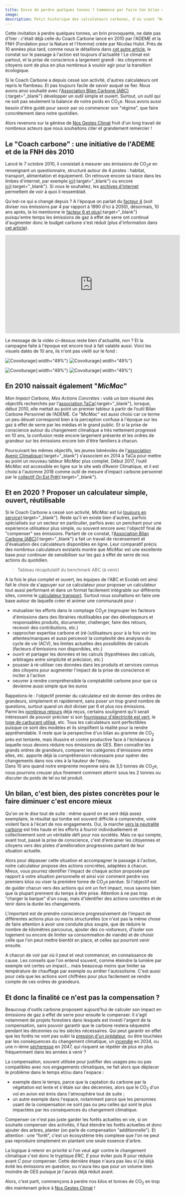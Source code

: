 ```yaml
---
title: Envie de perdre quelques tonnes ? Commence par faire ton bilan carbone !
image:
description: Petit historique des calculateurs carbones, d'où vient "Nos Gestes Climat"
---
```


Cette invitation à perdre quelques tonnes, un brin provoquante, ne date pas d'hier : c'était déjà celle du Coach Carbone lancé en 2010 par l'ADEME et la FNH (Fondation pour la Nature et l'Homme) créée par Nicolas Hulot.
Près de 10 années plus tard, comme nous le détaillons dans [cet autre article](https://ecolab.ademe.fr/blog/g%C3%A9n%C3%A9ral/budget-empreinte-carbone-c-est-quoi.md), le constat sur le passage à l'action est toujours d'actualité ! Le climat est partout, et la prise de conscience a largement grandi : les citoyennes et citoyens sont de plus en plus nombreux à vouloir agir pour la transition écologique.

Si le Coach Carbone a depuis cessé son activité, d'autres calculateurs ont repris le flambeau. Et pas toujours facile de savoir auquel se fier. Nous avons ainsi souhaité avec l'[Association Bilan Carbone (ABC)](https://www.associationbilancarbone.fr/){:target="\_blank"} développer un outil simple et ouvert. Surtout, un outil qui ne soit pas seulement la balance de notre poids en CO<sub>2</sub>e. Nous avons aussi besoin d'être guidé pour savoir par où commencer son "régime", que faire concrètement dans notre quotidien.

Alors revenons sur la génèse de [Nos Gestes Climat](https://ecolab.ademe.fr/impactcarbone) fruit d'un long travail de nombreux acteurs que nous souhaitons citer et grandement remercier !

## Le "Coach carbone" : une initiative de l'ADEME et de la FNH dès 2010

Lancé le 7 octobre 2010, il consistait à mesurer ses émissions de CO<sub>2</sub>e en renseignant un questionnaire, structuré autour de 4 postes : habitat, transport, alimentation et équipement. On retrouve encore sa trace dans les limbes d'internet, par exemple [ici](https://www.actu-environnement.com/ae/pdt/coach-carbone-fnh-empreinte-carbone-327.php4){:target="\_blank"} ou encore [ici](https://www.lemonde.fr/planete/article/2010/10/07/suivez-le-coach-carbone_5977072_3244.html){:target="\_blank"}. Si vous le souhaitez, les [archives d'internet](https://web.archive.org/web/20100101000000*/http://coachcarbone.org) permettent de voir à quoi il ressemblait.

Qu'est-ce qui a changé depuis ? A l'époque on parlait du [facteur 4](http://www.cgedd.developpement-durable.gouv.fr/IMG/pdf/008378-01_rapport-final_cle0aca84.pdf) (soit diviser nos émissions par 4 par rapport à 1990 d'ici à 2050), désormais, 10 ans après, la loi mentionne le [facteur 6 et plus](https://www.ecologie.gouv.fr/sites/default/files/SNBC-2%20en%204%20pages_%20web.pdf){:target="\_blank"} puisqu'entre temps les émissions de gaz à effet de serre ont continué d'augmenter donc le budget carbone s'est réduit (plus d'information dans [cet article](https://ecolab.ademe.fr/blog/g%C3%A9n%C3%A9ral/budget-empreinte-carbone-c-est-quoi.md)).

<iframe width="560" height="315" src="https://www.youtube.com/embed/VX0-xwHzjx8" frameborder="0" allow="accelerometer; autoplay; clipboard-write; encrypted-media; gyroscope; picture-in-picture" allowfullscreen></iframe>

Le message de la vidéo ci-dessus reste bien d'actualité, non ? Et la campagne faite à l'époque est encore tout à fait valable aussi. Voici les visuels datés de 10 ans, ils n'ont pas vieilli sur le fond :

![Covoiturage](Climat/article-historique-calculateurs/coachcarbone-1.jpg){:width="49%"}
![Covoiturage](Climat/article-historique-calculateurs/coachcarbone-2.jpg){:width="49%"}

![Covoiturage](Climat/article-historique-calculateurs/coachcarbone-3.jpg){:width="49%"}
![Covoiturage](Climat/article-historique-calculateurs/coachcarbone-4.jpg){:width="49%"}

## En 2010 naissait également "_MicMac_"

_Mon Impact Carbone, Mes Actions Concrètes_ : voilà un bon résumé des objectifs recherchés par l'[association TaCa](https://www.taca.asso.fr/){:target="\_blank"}, lorsque, début 2010, elle mettait au point un premier tableur à partir de l’outil Bilan Carbone Personnel de l’ADEME. Ce "_MicMac_" est aussi choisi car ce terme un peu désuet correspond bien à la perception confuse à l'époque sur les gaz à effet de serre par les médias et le grand public. Et si la prise de conscience autour du changement climatique a très nettement progressé en 10 ans, la confusion reste encore largement présente et les ordres de grandeur sur les émissions encore loin d'être familiers à chacun.

Poursuivant les mêmes objectifs, les jeunes bénévoles de l'[association Avenir Climatique](http://avenirclimatique.org/){:target="\_blank"} s’associent en 2014 à TaCa pour mettre au point un nouveau tableur _MicMac_ plus complet.
Début 2017, l’outil _MicMac_ est accessible en ligne sur le site web d’Avenir Climatique, et il est choisi à l'automne 2018 comme outil de mesure d’impact carbone personnel par le [collectif On Est Prêt](https://www.onestpret.com/){:target="\_blank"}.

## Et en 2020 ? Proposer un calculateur simple, ouvert, réutilisable

Si le Coach Carbone a cessé son activité, _MicMac_ est lui [toujours en service](https://avenirclimatique.org/micmac){:target="\_blank"}. Reste qu'il en existe bien d'autres, parfois spécialisés sur un secteur en particulier, parfois avec un penchant pour une expérience utilisateur plus simple, ou souvent encore avec l'objectif final de "compenser" ses émissions.
Partant de ce constat, l'[Association Bilan Carbone (ABC)](https://www.associationbilancarbone.fr/){:target="\_blank"} a fait un travail de recensement et d'évaluation des calculateurs disponibles en ligne. Leur comparatif précis des nombreux calculateurs existants montre que _MicMac_ est une excellente base pour continuer de sensibiliser sur les gaz à effet de serre de nos actions du quotidien.

> Tableau récapitulatif du benchmark ABC (à venir)

A la fois le plus complet et ouvert, les équipes de l'ABC et Ecolab ont ainsi fait le choix de s'appuyer sur ce calculateur pour proposer un calculateur tout aussi performant et dans un format facilement intégrable sur différents sites, comme le [calculateur transport](https://ecolab.ademe.fr/transport).
Surtout nous souhaitons en faire une base autour de laquelle créer et animer une communauté pour :

- mutualiser les efforts dans le comptage CO<sub>2</sub>e (regrouper les facteurs d'émissions dans des librairies réutilisables par des développeurs et responsables produits, documenter, challenger, faire des retours, recevoir des contributions, etc.)
- rapprocher expertise carbone et (ré-)utilisateurs pour à la fois voir les attentes/manques et aussi percevoir la complexité des analyses du cycle de vie (ACV), les limites actuelles des possibilités de calculs (facteurs d'émissions non disponibles, etc.)
- ouvrir et partager les données et les calculs (hypothèses des calculs, arbitrages entre simplicité et précision, etc.)
- pousser à ré-utiliser ces données dans les produits et services connus des citoyens pour augmenter l'impact de la prise de conscience et inciter à l'action
- oeuvrer à rendre compréhensible la comptabilité carbone pour que ca devienne aussi simple que les euros

Rappelons-le : l'objectif premier du calculateur est de donner des ordres de grandeurs, simplement et rapidement, sans poser un trop grand nombre de questions, surtout quand on doit diviser par 6 et plus nos émissions.<br/>
Parmi les [nombreux retours](https://github.com/betagouv/ecolab-data/issues) déjà reçus, certains soulignent qu'il serait intéressant de pouvoir préciser si son [fournisseur d'électricité est vert](https://github.com/betagouv/ecolab-data/issues/4), le [type de carburant utilisé](https://github.com/betagouv/ecolab-data/issues/416), etc. Tous les calculateurs sont perfectibles puisque ce sont des modèles et ils simplifient la réalité pour la rendre appréhendable. Il reste que la perspective d'un bilan au gramme de CO<sub>2</sub> près est tentante, mais illusoire et contre productive face à l'échéance à laquelle nous devons réduire nos émissions de GES. Bien connaître les grands ordres de grandeurs, comparer les catégories d'émissions entre elles, etc. apporte déjà la compréhension nécessaire pour opérer des changements dans nos vies à la hauteur de l'enjeu.<br/>
Dans 10 ans quand notre empreinte moyenne sera de 3,5 tonnes de CO<sub>2</sub>e, nous pourrons creuser plus finement comment atterrir sous les 2 tonnes ou discuter du poids de tel ou tel produit.

## Un bilan, c'est bien, des pistes concrètes pour le faire diminuer c'est encore mieux

Qu'on se le dise tout de suite : même quand on se sent déjà assez exemplaire, le résultat qui tombe est souvent difficile à comprendre, voire violent face à l'écart de nos engagements. Oui, la marche [vers la neutralité carbone](https://ecolab.ademe.fr/blog/g%C3%A9n%C3%A9ral/budget-empreinte-carbone-c-est-quoi.md) est très haute et les efforts à fournir individuellement et collectivement sont un véritable défi pour nos sociétés. Mais ce qui compte, avant tout, passé la prise de conscience, c'est d'entrainer les citoyennes et citoyens vers des pistes d'amélioration progressives partant de leur situation actuelle.

Alors pour dépasser cette situation et accompagner le passage à l'action, notre calculateur propose des actions concrètes, adaptées à chacun. Mieux, vous pourrez identifier l'impact de chaque action proposée par rapport à votre situation personnelle et ainsi voir comment perdre vos premiers kilos ou viser la première tonne de CO<sub>2</sub>e perdue.
Si l'objectif est de guider chacun vers des actions qui ont un fort impact, nous savons bien que la plupart prennent du temps à être prise. Attention à ne pas trop "charger la barque" d'un coup, mais d'identifier des actions concrêtes et de tenir dans la durée les changements.

L'important est de prendre conscience progressivement de l'impact de différentes actions plus ou moins structurelles (ce n'est pas la même chose de faire attention à avoir une conduite plus souple, que de réduire le nombre de kilomètres parcourus, ajouter des co-voitureurs, d'isoler son logement ou encore de limiter sa consommation de viande) et de choisir celle que l'on peut mettre bientôt en place, et celles qui pourront venir ensuite.

A chacun de voir par où il peut et veut commencer, en connaissance de cause. Les conseils que l'on entend souvent, comme éteindre la lumière par exemple ont certes un impact... mais beaucoup moins que limiter sa température de chauffage par exemple ou arrêter l'autosolisme. C'est aussi pour cela que les actions sont chiffrées pour plus facilement se rendre compte de ces ordres de grandeurs.

## Et donc la finalité ce n'est pas la compensation ?

Beaucoup d'outils carbone proposent aujourd'hui de calculer son impact en émissions de gaz à effet de serre pour ensuite le compenser. Il s'agit notamment de projets forestiers dans lesquels est investi l'argent de la compensation, sans pouvoir garantir que le carbone restera séquestré pendant les décennies ou les siècles nécessaires. Qui peut garantir en effet que les forêts ne vont pas subir la [pression d'un prédateur](https://www.onf.fr/+/2e0::epidemie-de-scolytes-les-forestiers-de-lonf-sur-le-front.html), ou être touchées par les conséquences du changement climatique, un [incendie](https://www.onf.fr/onf/+/7f8::feux-de-foret-2020-le-risque-setend-partout-en-france.html) en 2034, ou une n-ième [sécheresse](https://actu.fr/ile-de-france/pierrelaye_95488/val-d-oise-foret-de-pierrelaye-les-jeunes-arbres-plantes-en-2019-victimes-de-la-canicule_35831247.html) en 2047, qui risquent se répéter de plus en plus fréquemment dans les années à venir ?

La compensation, souvent utilisée pour justifier des usages peu ou pas compatibles avec nos engagements climatiques, ne fait alors que déplacer le problème dans le temps et/ou dans l'espace :

- exemple dans le temps, parce que la captation du carbone par la végétation est lente et s'étale sur des décennies, alors que le CO<sub>2</sub> d'un vol en avion est émis dans l'atmosphère tout de suite ;
- un autre exemple dans l'espace, notamment parce que les personnes usant de la compensation ne sont pas ou peu celles qui sont le plus impactées par les conséquences du changement climatique.

Compenser ce n'est pas juste garder les forêts actuelles en vie, si on souhaite compenser des activités, il faut étendre les forêts actuelles et donc ajouter des arbres, planter (on parle de compensation "additionnelle"). Et attention : une "forêt", c'est un écosystème très complexe que l'on ne peut pas reproduire simplement en plantant une seule essence d'arbre.

La logique à retenir en priorité si l'on veut agir contre le changement climatique c'est donc le tryptique _ERC_, _E_ pour éviter puis _R_ pour réduire avant _C_ pour compenser. Cette dernière étape n'aura pas lieu si j'ai déjà évité les émissions en question, ou n'aura lieu que pour un volume bien moindre de GES puisque je l'aurais déjà réduit avant.

Alors, c'est parti, commençons à perdre nos kilos et tonnes de CO<sub>2</sub> en trop dès maintenant grâce à [Nos Gestes Climat](/impactcarbone) !
